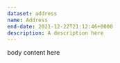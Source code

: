 ```yaml
---
dataset: address
name: Address
end-date: 2021-12-22T21:12:46+0000
description: A description here
---
```

body content here